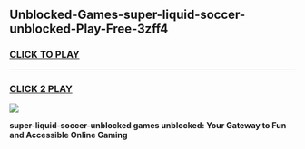 
## Unblocked-Games-super-liquid-soccer-unblocked-Play-Free-3zff4
<h3>
<a href="https://premium76.site?title=super-liquid-soccer-unblocked&ref=20M">CLICK TO PLAY</a></h3>
<hr>

<h3>
<a href="https://premium76.site?title=super-liquid-soccer-unblocked&ref=20M">CLICK 2 PLAY</a>
  
</h3>

<a href="https://premium76.site?title=super-liquid-soccer-unblocked&ref=19M"><img src="https://clearcache.store/games.png"></a>


**super-liquid-soccer-unblocked games unblocked: Your Gateway to Fun and Accessible Online Gaming**
